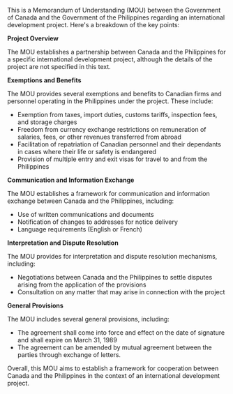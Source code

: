 This is a Memorandum of Understanding (MOU) between the Government of Canada and the Government of the Philippines regarding an international development project. Here's a breakdown of the key points:

**Project Overview**

The MOU establishes a partnership between Canada and the Philippines for a specific international development project, although the details of the project are not specified in this text.

**Exemptions and Benefits**

The MOU provides several exemptions and benefits to Canadian firms and personnel operating in the Philippines under the project. These include:

* Exemption from taxes, import duties, customs tariffs, inspection fees, and storage charges
* Freedom from currency exchange restrictions on remuneration of salaries, fees, or other revenues transferred from abroad
* Facilitation of repatriation of Canadian personnel and their dependants in cases where their life or safety is endangered
* Provision of multiple entry and exit visas for travel to and from the Philippines

**Communication and Information Exchange**

The MOU establishes a framework for communication and information exchange between Canada and the Philippines, including:

* Use of written communications and documents
* Notification of changes to addresses for notice delivery
* Language requirements (English or French)

**Interpretation and Dispute Resolution**

The MOU provides for interpretation and dispute resolution mechanisms, including:

* Negotiations between Canada and the Philippines to settle disputes arising from the application of the provisions
* Consultation on any matter that may arise in connection with the project

**General Provisions**

The MOU includes several general provisions, including:

* The agreement shall come into force and effect on the date of signature and shall expire on March 31, 1989
* The agreement can be amended by mutual agreement between the parties through exchange of letters.

Overall, this MOU aims to establish a framework for cooperation between Canada and the Philippines in the context of an international development project.